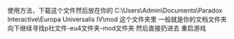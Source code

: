 使用方法，下载这个文件然后放在你的 C:\Users\Admin\Documents\Paradox Interactive\Europa Universalis IV\mod  这个文件夹里 一般就是你的文档文件夹向下继续寻找p社文件-eu4文件夹-mod文件夹 然后直接扔进去 重启游戏
